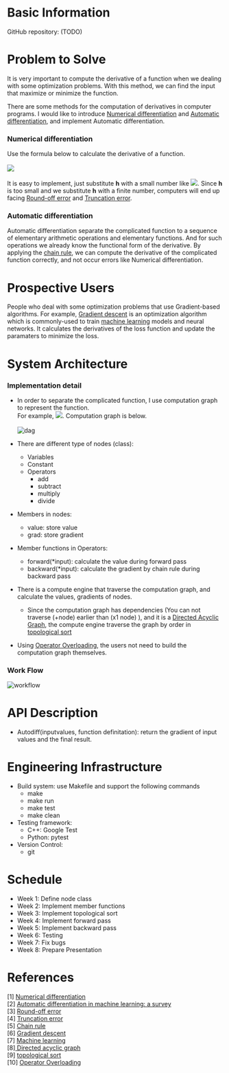 # Basic Information
GitHub repository: (TODO)
# Problem to Solve
It is very important to compute the derivative of a function when we dealing with some optimization problems. With this method, we can find the input that maximize or minimize the function.

There are some methods for the computation of derivatives in computer programs. I would like to introduce [Numerical differentiation](https://en.wikipedia.org/wiki/Numerical_differentiation) and [Automatic differentiation](https://en.wikipedia.org/wiki/Automatic_differentiation), and implement Automatic differentiation.

### Numerical differentiation
Use the formula below to calculate the derivative  of a function.<br /><br />
![](https://latex.codecogs.com/svg.image?\lim_{h%20\to%200}%20\frac{f(x+h)-f(x)}{h}%20)<br /><br />
It is easy to implement, just substitute **h** with a small number like ![](https://latex.codecogs.com/svg.image?10^{-6}). Since **h** is too small and we substitute **h** with a finite number, computers will end up facing [Round-off error](https://en.wikipedia.org/wiki/Round-off_error) and [Truncation error](https://en.wikipedia.org/wiki/Truncation_error).

### Automatic differentiation
Automatic differentiation separate the complicated function to a sequence of elementary arithmetic operations and elementary functions. And for such operations we already know the functional form of the derivative. By applying the [chain rule](https://en.wikipedia.org/wiki/Chain_rule), we can compute the derivative of the complicated function correctly, and not occur errors like Numerical differentiation.

# Prospective Users
People who deal with some optimization problems that use Gradient-based algorithms. For example, [Gradient descent](https://en.wikipedia.org/wiki/Gradient_descent) is an optimization algorithm which is commonly-used to train [machine learning](https://en.wikipedia.org/wiki/Machine_learning) models and neural networks. It calculates the derivatives of the loss function and update the paramaters to minimize the loss.

# System Architecture
### Implementation detail
- In order to separate the complicated function, I use computation graph to represent the function. <br />
For example, ![](https://latex.codecogs.com/svg.image?y=(x1+x2)*x1). Computation graph is below. <br /> <br />
![dag](https://user-images.githubusercontent.com/69299037/137633802-6692a41b-c5c4-4bf9-bfb1-efadd27db00e.jpg)

- There are different type of nodes (class):
    - Variables
    - Constant
    - Operators
        - add
        - subtract
        - multiply
        - divide
- Members in nodes:
    - value: store value
    - grad: store gradient
- Member functions in Operators:
    - forward(*input): calculate the value during forward pass
    - backward(*input): calculate the gradient by chain rule during backward pass
- There is a compute engine that traverse the computation graph, and calculate the values, gradients of nodes.
    - Since the computation graph has dependencies (You can not traverse (+node) earlier than (x1 node) ), and it is a [Directed Acyclic Graph](https://en.wikipedia.org/wiki/Directed_acyclic_graph), the compute engine traverse the graph by order in [topological sort](https://en.wikipedia.org/wiki/Topological_sorting)
- Using [Operator Overloading](https://en.cppreference.com/w/cpp/language/operators), the users not need to build the computation graph themselves.
### Work Flow
![workflow](https://user-images.githubusercontent.com/69299037/137633832-1fe5f554-0171-46f9-9b3f-de1211f3e56b.jpg)

# API Description
- Autodiff(inputvalues, function definitation): return the gradient of input values and the final result.
# Engineering Infrastructure
- Build system: use Makefile and support the following commands
    - make
    - make run
    - make test
    - make clean
- Testing framework:
    - C++: Google Test
    - Python: pytest
- Version Control:
    - git

# Schedule
- Week 1: Define node class
- Week 2: Implement member functions
- Week 3: Implement topological sort
- Week 4: Implement forward pass
- Week 5: Implement backward pass
- Week 6: Testing
- Week 7: Fix bugs
- Week 8: Prepare Presentation
# References
[1] [Numerical differentiation](https://en.wikipedia.org/wiki/Numerical_differentiation) <br />
[2] [Automatic differentiation in machine learning: a survey](https://arxiv.org/abs/1502.05767) <br />
[3] [Round-off error](https://en.wikipedia.org/wiki/Round-off_error) <br />
[4] [Truncation error](https://en.wikipedia.org/wiki/Truncation_error) <br />
[5] [Chain rule](https://en.wikipedia.org/wiki/Chain_rule) <br />
[6] [Gradient descent](https://en.wikipedia.org/wiki/Gradient_descent) <br />
[7] [Machine learning](https://en.wikipedia.org/wiki/Machine_learning) <br />
[8][ Directed acyclic graph](https://en.wikipedia.org/wiki/Directed_acyclic_graph) <br />
[9] [topological sort](https://en.wikipedia.org/wiki/Topological_sorting) <br />
[10] [Operator Overloading](https://en.cppreference.com/w/cpp/language/operators) <br />
